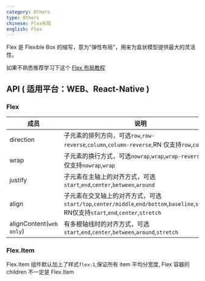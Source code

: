 ```yaml
---
category: Others
type: Others
chinese: Flex布局
english: Flex
---
```



Flex 是 Flexible Box 的缩写，意为"弹性布局"，用来为盒状模型提供最大的灵活性。

如果不熟悉推荐学习下这个 [Flex 布局教程](http://www.ruanyifeng.com/blog/2015/07/flex-grammar.html)


## API ( 适用平台：WEB、React-Native )

### Flex

| 成员        | 说明           | 类型         | 默认值       |
|------------|----------------|-----------|---------------|
| direction    |  子元素的排列方向，可选`row`,`row-reverse`,`column`,`column-reverse`,RN 仅支持`row`,`column`  | String  | `row` |
| wrap    |  子元素的换行方式，可选`nowrap`,`wrap`,`wrap-reverse`,RN 仅支持`nowrap`,`wrap`  | String  | `nowrap` |
| justify  | 子元素在主轴上的对齐方式，可选`start`,`end`,`center`,`between`,`around`    | String   | `start` |
| align    | 子元素在交叉轴上的对齐方式，可选`start/top`,`center/middle`,`end/bottom`,`baseline`,`stretch` RN仅支持`start`,`end`,`center`,`stretch`  | String   | `center` |
| alignContent(`web only`) | 有多根轴线时的对齐方式，可选`start`,`end`,`center`,`between`,`around`,`stretch`    | String  | `stretch` |

### Flex.Item

Flex.Item 组件默认加上了样式`flex:1`,保证所有 item 平均分宽度, Flex 容器的 children 不一定是 Flex.Item
